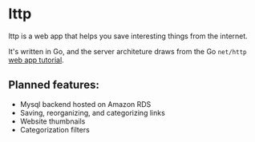 # lttp
    
lttp is a web app that helps you save interesting things from the internet.

It's written in Go, and the server architeture draws from the Go `net/http` [web app tutorial](https://golang.org/doc/articles/wiki/).

## Planned features:
* Mysql backend hosted on Amazon RDS
* Saving, reorganizing, and categorizing links
* Website thumbnails
* Categorization filters
